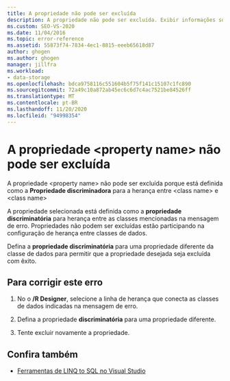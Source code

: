 ```yaml
---
title: A propriedade não pode ser excluída
description: A propriedade não pode ser excluída. Exibir informações sobre esta mensagem do Visual Studio Object Relational Designer (O/R Designer).
ms.custom: SEO-VS-2020
ms.date: 11/04/2016
ms.topic: error-reference
ms.assetid: 55873f74-7834-4ec1-8815-eeeb65618d87
author: ghogen
ms.author: ghogen
manager: jillfra
ms.workload:
- data-storage
ms.openlocfilehash: bdca9758116c551604b5f75f141c15107c1fc890
ms.sourcegitcommit: 72a49c10a872ab45ec6c6d7c4ac7521be84526ff
ms.translationtype: MT
ms.contentlocale: pt-BR
ms.lasthandoff: 11/20/2020
ms.locfileid: "94998354"
---
```

# <a name="the-property-property-name-cannot-be-deleted"></a>A propriedade \<property name> não pode ser excluída

A propriedade \<property name> não pode ser excluída porque está definida como a **Propriedade discriminadora** para a herança entre \<class name> e \<class name>

A propriedade selecionada está definida como a **propriedade discriminatória** para herança entre as classes mencionadas na mensagem de erro. Propriedades não podem ser excluídas estão participando na configuração de herança entre classes de dados.

Defina a **propriedade discriminatória** para uma propriedade diferente da classe de dados para permitir que a propriedade desejada seja excluída com êxito.

## <a name="to-correct-this-error"></a>Para corrigir este erro

1. No o **/R Designer**, selecione a linha de herança que conecta as classes de dados indicadas na mensagem de erro.

2. Defina a propriedade **discriminatória** para uma propriedade diferente.

3. Tente excluir novamente a propriedade.

## <a name="see-also"></a>Confira também

- [Ferramentas de LINQ to SQL no Visual Studio](../data-tools/linq-to-sql-tools-in-visual-studio2.md)